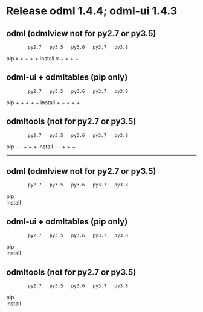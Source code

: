 # Release odml 1.4.4; odml-ui 1.4.3

## odml (odmlview not for py2.7 or py3.5)

            py2.7   py3.5   py3.6   py3.7   py3.8
pip         x       +       +       +       +
install     x       +       +       +       +

## odml-ui + odmltables (pip only)

            py2.7   py3.5   py3.6   py3.7   py3.8
pip         +       +       +       +       +
install     +       +       +       +       +

## odmltools (not for py2.7 or py3.5)

            py2.7   py3.5   py3.6   py3.7   py3.8
pip         -       -       +       +       +
install     -       -       +       +       +

----------------

## odml (odmlview not for py2.7 or py3.5)

            py2.7   py3.5   py3.6   py3.7   py3.8
pip         
install     

## odml-ui + odmltables (pip only)

            py2.7   py3.5   py3.6   py3.7   py3.8
pip         
install     

## odmltools (not for py2.7 or py3.5)

            py2.7   py3.5   py3.6   py3.7   py3.8
pip         
install     

